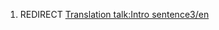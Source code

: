 1.  REDIRECT [Translation talk:Intro
    sentence3/en](Translation_talk:Intro_sentence3/en "wikilink")